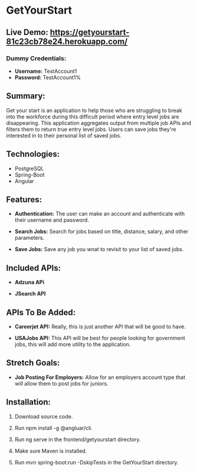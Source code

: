 # GetYourStart

## Live Demo: https://getyourstart-81c23cb78e24.herokuapp.com/
### Dummy Credentials:
* **Username:** TestAccount1
* **Password:** TestAccount1%

## Summary:

Get your start is an application to help those who are struggling to break into the workforce during this difficult period where entry level jobs are disappearing. This application aggregates output from multiple job APIs and filters them to return true entry level jobs. Users can save jobs they're interested in to their personal list of saved jobs.

## Technologies:

* PostgreSQL
* Spring-Boot
* Angular

## Features:

* **Authentication:** The user can make an account and authenticate with their username and password.

* **Search Jobs:** Search for jobs based on title, distance, salary, and other parameters.

* **Save Jobs:** Save any job you wnat to revisit to your list of saved jobs.

## Included APIs:

* **Adzuna APi**

* **JSearch API**

## APIs To Be Added:

* **Careerjet API:** Really, this is just another API that will be good to have. 

* **USAJobs API:** This API will be best for people looking for government jobs, this will add more utility to the application.

## Stretch Goals:

* **Job Posting For Employers:** Allow for an employers account type that will allow them to post jobs for juniors.

## Installation:

1. Download source code.

2. Run npm install -g @angluar/cli.

3. Run ng serve in the frontend/getyourstart directory.

4. Make sure Maven is installed.

5. Run mvn spring-boot:run -DskipTests in the GetYourStart directory.
